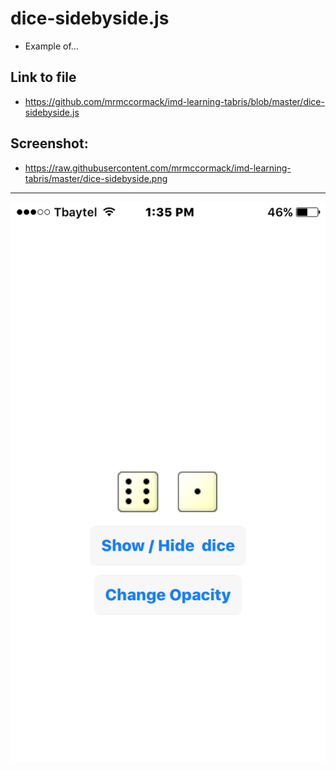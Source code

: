 # dice-sidebyside.js

- Example of...

## Link to  file
- https://github.com/mrmccormack/imd-learning-tabris/blob/master/dice-sidebyside.js



## Screenshot:

- https://raw.githubusercontent.com/mrmccormack/imd-learning-tabris/master/dice-sidebyside.png

---

![](https://raw.githubusercontent.com/mrmccormack/imd-learning-tabris/master/dice-sidebyside.png)
